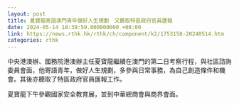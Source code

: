 ```yaml
---
layout: post
title: 夏寶龍寄語澳門青年做好人生規劃　又聽取特區政府官員匯報
date: 2024-05-14 18:39:59.000000000 +08:00
link: https://news.rthk.hk/rthk/ch/component/k2/1753158-20240514.htm
categories: rthk
---
```


中央港澳辦、國務院港澳辦主任夏寶龍繼續在澳門的第二日考察行程，與社區諮詢委員會面，他寄語青年，做好人生規劃，多參與日常事務，為自己創造條件和機會。其後亦聽取了特區政府官員匯報工作。

夏寶龍下午參觀國家安全教育展，並到中華總商會與商界會面。
